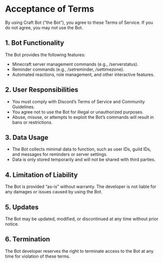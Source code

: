 # Acceptance of Terms

By using Craft Bot (“the Bot”), you agree to these Terms of Service. If you do not agree, you may not use the Bot.

## 1. Bot Functionality

The Bot provides the following features:
- Minecraft server management commands (e.g., /serverstatus).
- Reminder commands (e.g., /setreminder, /settimezone).
- Automated reactions, role management, and other interactive features.

## 2. User Responsibilities

- You must comply with Discord’s Terms of Service and Community Guidelines.
- You agree not to use the Bot for illegal or unauthorized purposes.
- Abuse, misuse, or attempts to exploit the Bot’s commands will result in bans or restrictions.

## 3. Data Usage

- The Bot collects minimal data to function, such as user IDs, guild IDs, and messages for reminders or server settings.
- Data is only stored temporarily and will not be shared with third parties.

## 4. Limitation of Liability

The Bot is provided “as-is” without warranty. The developer is not liable for any damages or issues caused by using the Bot.

## 5. Updates

The Bot may be updated, modified, or discontinued at any time without prior notice.

## 6. Termination

The Bot developer reserves the right to terminate access to the Bot at any time for violation of these terms.